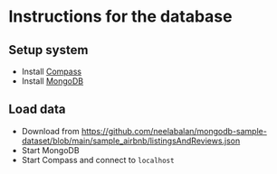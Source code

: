 # Instructions for the database 

## Setup system
- Install [Compass](https://docs.mongodb.com/compass/master/install/)
- Install [MongoDB](https://docs.mongodb.com/manual/administration/install-community/)

## Load data
- Download from https://github.com/neelabalan/mongodb-sample-dataset/blob/main/sample_airbnb/listingsAndReviews.json
- Start MongoDB
- Start Compass and connect to `localhost` 
